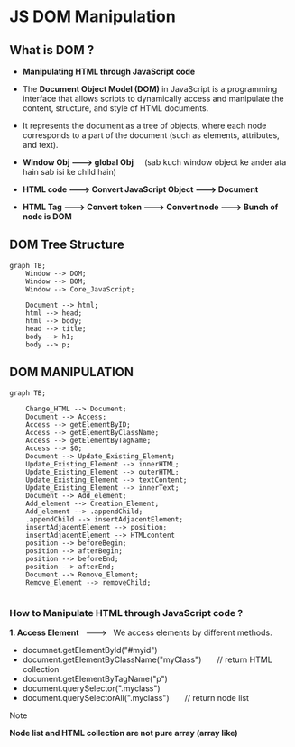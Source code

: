 # JS DOM Manipulation 

## What is DOM ?

- **Manipulating HTML through JavaScript code**

- The **Document Object Model (DOM)** in JavaScript is a programming interface that allows scripts to dynamically access and manipulate the content, structure, and style of HTML documents. 

- It represents the document as a tree of objects, where each node corresponds to a part of the document (such as elements, attributes, and text).

- **Window Obj ---> global Obj** &nbsp;  &nbsp;    (sab kuch window object ke ander ata hain sab isi ke child hain)

- **HTML code ---> Convert JavaScript Object  ---> Document**

- **HTML Tag  ---> Convert token ---> Convert node ---> Bunch of node is DOM**

## DOM Tree Structure

```mermaid
graph TB;
    Window --> DOM;
    Window --> BOM;
    Window --> Core_JavaScript;
    
    Document --> html;
    html --> head;
    html --> body;
    head --> title;
    body --> h1;
    body --> p;
```

## DOM MANIPULATION  



```mermaid
graph TB;

    Change_HTML --> Document;
    Document --> Access;
    Access --> getElementByID;
    Access --> getElementByClassName;
    Access --> getElementByTagName;
    Access --> $0;
    Document --> Update_Existing_Element;
    Update_Existing_Element --> innerHTML;
    Update_Existing_Element --> outerHTML;
    Update_Existing_Element --> textContent;
    Update_Existing_Element --> innerText;
    Document --> Add_element;
    Add_element --> Creation_Element;
    Add_element --> .appendChild;
    .appendChild --> insertAdjacentElement;
    insertAdjacentElement --> position;
    insertAdjacentElement --> HTMLcontent
    position --> beforeBegin;
    position --> afterBegin;
    position --> beforeEnd;
    position --> afterEnd;
    Document --> Remove_Element;
    Remove_Element --> removeChild;


```
### How to Manipulate HTML through JavaScript code ?

**1. Access Element** &nbsp; ---> &nbsp; We access elements by different methods.

- documnet.getElementById("#myid")
- document.getElementByClassName("myClass") &nbsp; &nbsp; &nbsp; // return HTML collection
- document.getElementByTagName("p")
- document.querySelector(".myclass")
- document.querySelectorAll(".myclass") &nbsp; &nbsp; &nbsp; // return node list

>[!NOTE]
> **Node list and HTML collection are not pure array (array like)**





